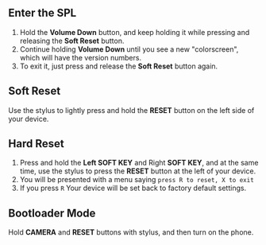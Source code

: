 ## Enter the SPL

1. Hold the **Volume Down** button, and keep holding it while pressing and releasing the **Soft Reset** button. 
2. Continue holding **Volume Down** until you see a new "colorscreen", which will have the version numbers. 
3. To exit it, just press and release the **Soft Reset** button again.

## Soft Reset

Use the stylus to lightly press and hold the **RESET** button on the left side of your device.

## Hard Reset

1. Press and hold the **Left SOFT KEY** and Right **SOFT KEY**, and at the same time, use the stylus to press the **RESET** button at the left of your device. 
2. You will be presented with a menu saying `press R to reset, X to exit`
3. If you press `R` Your device will be set back to factory default settings.

## Bootloader Mode

Hold **CAMERA** and **RESET** buttons with stylus, and then turn on the phone.

